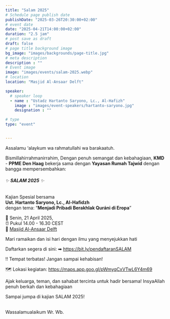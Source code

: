 ```yaml
---
title: "Salam 2025"
# Schedule page publish date
publishDate: "2025-03-26T20:30:00+02:00"
# event date
date: "2025-04-21T14:00:00+02:00"
duration: "2.5 jam"
# post save as draft
draft: false
# page title background image
bg_image: "images/backgrounds/page-title.jpg"
# meta description
description : ""
# Event image
image: "images/events/salam-2025.webp"
# location
location: "Masjid Al-Ansaar Delft"

speaker:
  # speaker loop
  - name : "Ustadz Hartanto Saryono, Lc., Al-Hafizh"
    image : "images/event-speakers/hartanto-saryono.jpg"
    designation : ""

# type
type: "event"


---
```


Assalamu ‘alaykum wa rahmatullahi wa barakaatuh.

Bismillahirrahmanirrahim, 
Dengan penuh semangat dan kebahagiaan,
**KMD** - **PPME Den Haag** bekerja sama dengan **Yayasan Rumah Tajwid** 
dengan bangga mempersembahkan:

###### ✨ **SALAM 2025** ✨

Kajian Spesial bersama<br/>
**Ust. Hartanto Saryono, Lc., Al-Hafidzh**<br/>
dengan tema:
“**Menjadi Pribadi Berakhlak Quráni di Eropa**”

📆 Senin, 21 April 2025,<br/>
⏰ Pukul 14.00 - 16.30 CEST<br/>
📍 [Masjid Al-Ansaar Delft](https://maps.app.goo.gl/pWmyqCxVTwL6Y4m69)<br/>

Mari ramaikan dan isi hari dengan ilmu yang menyejukkan hati

Daftarkan segera di sini:
➡ https://bit.ly/pendaftaranSALAM

‼ Tempat terbatas! Jangan sampai kehabisan!

🗺 Lokasi kegiatan: https://maps.app.goo.gl/pWmyqCxVTwL6Y4m69

Ajak keluarga, teman, dan sahabat tercinta untuk hadir bersama!
InsyaAllah penuh berkah dan kebahagiaan


Sampai jumpa di kajian SALAM 2025!

<br/>
Wassalamualaikum Wr. Wb.